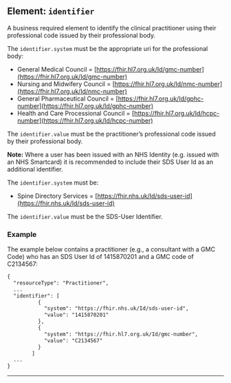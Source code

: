 ## Element: `identifier` <span class="mro-circle mandatory" title="Mandatory"></span>

A business required element to identify the clinical practitioner using their professional code issued by their professional body.

The <code>identifier.system</code> must be the appropriate uri for the professional body:

- General Medical Council = [https://fhir.hl7.org.uk/Id/gmc-number](https://fhir.hl7.org.uk/Id/gmc-number)
- Nursing and Midwifery Council = [https://fhir.hl7.org.uk/Id/nmc-number](https://fhir.hl7.org.uk/Id/nmc-number)
- General Pharmaceutical Council = [https://fhir.hl7.org.uk/Id/gphc-number](https://fhir.hl7.org.uk/Id/gphc-number)
- Health and Care Processional Council = [https://fhir.hl7.org.uk/Id/hcpc-number](https://fhir.hl7.org.uk/Id/hcpc-number)

The <code>identifier.value</code> must be the practitioner’s professional code issued by their professional body.

<div class="nhsd-a-box nhsd-a-box--bg-light-blue nhsd-!t-margin-bottom-6 nhsd-t-body">
    <strong>Note:</strong> Where a user has been issued with an NHS Identity (e.g. issued with an NHS Smartcard) it is recommended to include their SDS User Id as an additional identifier.
</div>

The <code>identifier.system</code> must be:

- Spine Directory Services = [https://fhir.nhs.uk/Id/sds-user-id](https://fhir.nhs.uk/Id/sds-user-id)

The <code>identifier.value</code> must be the SDS-User Identifier.


### Example

The example below contains a practitioner (e.g., a consultant with a GMC Code) who has an SDS User Id of 1415870201 and a GMC code of C2134567:

```xml
{
  "resourceType": "Practitioner",
  ...
  "identifier": [
          {
            "system": "https://fhir.nhs.uk/Id/sds-user-id",
            "value": "1415870201"
          },
          {
            "system": "https://fhir.hl7.org.uk/Id/gmc-number",
            "value": "C2134567"
          }
        ]
  ...
}
```

---